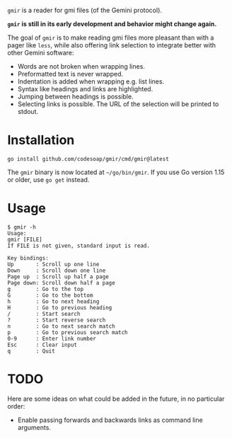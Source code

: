`gmir` is a reader for gmi files (of the Gemini protocol).

**`gmir` is still in its early development and behavior might change
again.**

The goal of `gmir` is to make reading gmi files more pleasant than with
a pager like `less`, while also offering link selection to integrate
better with other Gemini software:
- Words are not broken when wrapping lines.
- Preformatted text is never wrapped.
- Indentation is added when wrapping e.g. list lines.
- Syntax like headings and links are highlighted.
- Jumping between headings is possible.
- Selecting links is possible. The URL of the selection will be printed
  to stdout.

# Installation
```
go install github.com/codesoap/gmir/cmd/gmir@latest
```

The `gmir` binary is now located at `~/go/bin/gmir`. If you use Go
version 1.15 or older, use `go get` instead.

# Usage
```
$ gmir -h
Usage:
gmir [FILE]
If FILE is not given, standard input is read.

Key bindings:
Up       : Scroll up one line
Down     : Scroll down one line
Page up  : Scroll up half a page
Page down: Scroll down half a page
g        : Go to the top
G        : Go to the bottom
h        : Go to next heading
H        : Go to previous heading
/        : Start search
?        : Start reverse search
n        : Go to next search match
p        : Go to previous search match
0-9      : Enter link number
Esc      : Clear input
q        : Quit
```

# TODO
Here are some ideas on what could be added in the future, in no
particular order:
- Enable passing forwards and backwards links as command line arguments.
